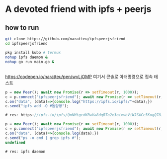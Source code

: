 # A devoted friend with ipfs + peerjs

## how to run

```bash
git clone https://github.com/naratteu/ipfspeerjsfriend
cd ipfspeerjsfriend

pkg install kubo # termux
nohup ipfs daemon &
nohup go run main.go &
```

##

https://codepen.io/naratteu/pen/wvLjOMP 여기서 콘솔로 아래명령으로 접속 테스트

```js
p = new Peer(); await new Promise(r => setTimeout(r, 1000));
c = p.connect("ipfspeerjsfriend"); await new Promise(r => setTimeout(r, 2000));
c.on("data", (data)=>{console.log("https://ipfs.io/ipfs/"+data);})
c.send("ipfs add -Q #똠얌꿍");

# res: https://ipfs.io/ipfs/QmNMtgcdKRwVa8dqBTo2e3oixvbViWJSACc5KogQ78JnuD
```

```js
p = new Peer(); await new Promise(r => setTimeout(r, 1000));
c = p.connect("ipfspeerjsfriend"); await new Promise(r => setTimeout(r, 2000));
c.on("data", (data)=>{console.log(data);})
c.send("ps -o cmd | grep ipfs #");
undefined

# res: ipfs daemon
```
